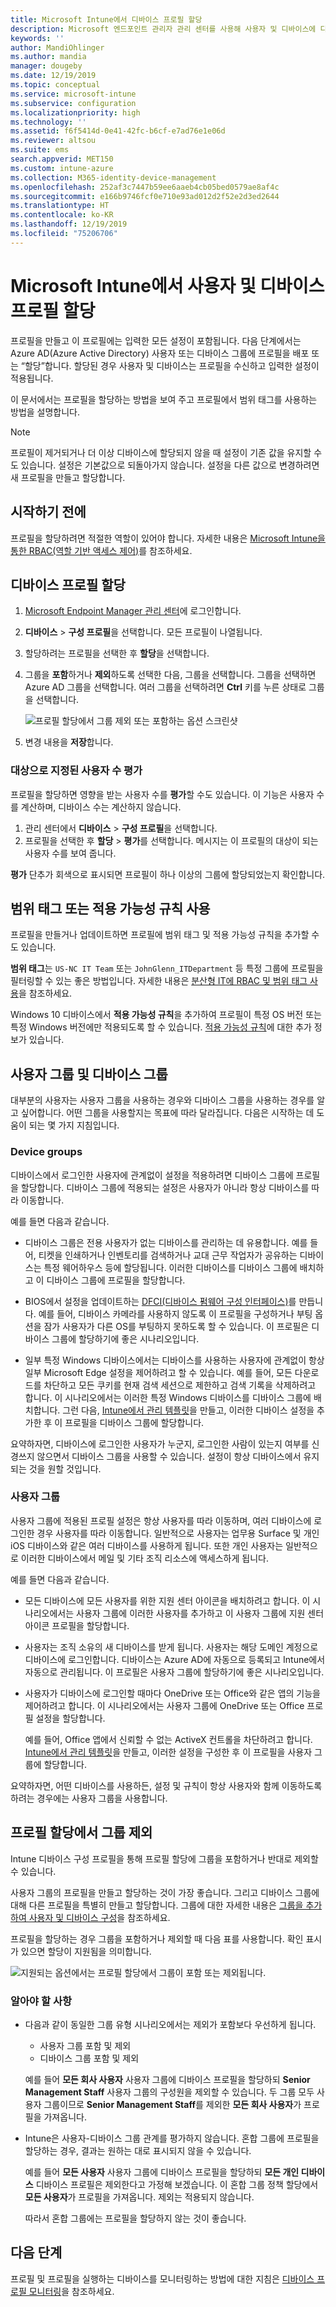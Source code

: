 ```yaml
---
title: Microsoft Intune에서 디바이스 프로필 할당
description: Microsoft 엔드포인트 관리자 관리 센터를 사용해 사용자 및 디바이스에 디바이스 정책 및 프로필을 할당합니다. Microsoft Intune에서 프로필 할당으로부터 그룹을 제외하는 방법에 대해 알아봅니다.
keywords: ''
author: MandiOhlinger
ms.author: mandia
manager: dougeby
ms.date: 12/19/2019
ms.topic: conceptual
ms.service: microsoft-intune
ms.subservice: configuration
ms.localizationpriority: high
ms.technology: ''
ms.assetid: f6f5414d-0e41-42fc-b6cf-e7ad76e1e06d
ms.reviewer: altsou
ms.suite: ems
search.appverid: MET150
ms.custom: intune-azure
ms.collection: M365-identity-device-management
ms.openlocfilehash: 252af3c7447b59ee6aaeb4cb05bed0579ae8af4c
ms.sourcegitcommit: e166b9746fcf0e710e93ad012d2f52e2d3ed2644
ms.translationtype: HT
ms.contentlocale: ko-KR
ms.lasthandoff: 12/19/2019
ms.locfileid: "75206706"
---
```

# <a name="assign-user-and-device-profiles-in-microsoft-intune"></a>Microsoft Intune에서 사용자 및 디바이스 프로필 할당

프로필을 만들고 이 프로필에는 입력한 모든 설정이 포함됩니다. 다음 단계에서는 Azure AD(Azure Active Directory) 사용자 또는 디바이스 그룹에 프로필을 배포 또는 “할당”합니다. 할당된 경우 사용자 및 디바이스는 프로필을 수신하고 입력한 설정이 적용됩니다.

이 문서에서는 프로필을 할당하는 방법을 보여 주고 프로필에서 범위 태그를 사용하는 방법을 설명합니다.

> [!NOTE]  
> 프로필이 제거되거나 더 이상 디바이스에 할당되지 않을 때 설정이 기존 값을 유지할 수도 있습니다. 설정은 기본값으로 되돌아가지 않습니다. 설정을 다른 값으로 변경하려면 새 프로필을 만들고 할당합니다.

## <a name="before-you-begin"></a>시작하기 전에

프로필을 할당하려면 적절한 역할이 있어야 합니다. 자세한 내용은 [Microsoft Intune을 통한 RBAC(역할 기반 액세스 제어)](../fundamentals/role-based-access-control.md)를 참조하세요.

## <a name="assign-a-device-profile"></a>디바이스 프로필 할당

1. [Microsoft Endpoint Manager 관리 센터](https://go.microsoft.com/fwlink/?linkid=2109431)에 로그인합니다.
2. **디바이스** > **구성 프로필**을 선택합니다. 모든 프로필이 나열됩니다.
3. 할당하려는 프로필을 선택한 후 **할당**을 선택합니다.
4. 그룹을 **포함**하거나 **제외**하도록 선택한 다음, 그룹을 선택합니다. 그룹을 선택하면 Azure AD 그룹을 선택합니다. 여러 그룹을 선택하려면 **Ctrl** 키를 누른 상태로 그룹을 선택합니다.

    ![프로필 할당에서 그룹 제외 또는 포함하는 옵션 스크린샷](./media/device-profile-assign/group-include-exclude.png)

5. 변경 내용을 **저장**합니다.

### <a name="evaluate-how-many-users-are-targeted"></a>대상으로 지정된 사용자 수 평가

프로필을 할당하면 영향을 받는 사용자 수를 **평가**할 수도 있습니다. 이 기능은 사용자 수를 계산하며, 디바이스 수는 계산하지 않습니다.

1. 관리 센터에서 **디바이스** > **구성 프로필**을 선택합니다.
2. 프로필을 선택한 후 **할당** > **평가**를 선택합니다. 메시지는 이 프로필의 대상이 되는 사용자 수를 보여 줍니다.

**평가** 단추가 회색으로 표시되면 프로필이 하나 이상의 그룹에 할당되었는지 확인합니다.

## <a name="use-scope-tags-or-applicability-rules"></a>범위 태그 또는 적용 가능성 규칙 사용

프로필을 만들거나 업데이트하면 프로필에 범위 태그 및 적용 가능성 규칙을 추가할 수도 있습니다.

**범위 태그**는 `US-NC IT Team` 또는 `JohnGlenn_ITDepartment` 등 특정 그룹에 프로필을 필터링할 수 있는 좋은 방법입니다. 자세한 내용은 [분산형 IT에 RBAC 및 범위 태그 사용](../fundamentals/scope-tags.md)을 참조하세요.

Windows 10 디바이스에서 **적용 가능성 규칙**을 추가하여 프로필이 특정 OS 버전 또는 특정 Windows 버전에만 적용되도록 할 수 있습니다. [적용 가능성 규칙](device-profile-create.md#applicability-rules)에 대한 추가 정보가 있습니다.

## <a name="user-groups-vs-device-groups"></a>사용자 그룹 및 디바이스 그룹

대부분의 사용자는 사용자 그룹을 사용하는 경우와 디바이스 그룹을 사용하는 경우를 알고 싶어합니다. 어떤 그룹을 사용할지는 목표에 따라 달라집니다. 다음은 시작하는 데 도움이 되는 몇 가지 지침입니다.

### <a name="device-groups"></a>Device groups

디바이스에서 로그인한 사용자에 관계없이 설정을 적용하려면 디바이스 그룹에 프로필을 할당합니다. 디바이스 그룹에 적용되는 설정은 사용자가 아니라 항상 디바이스를 따라 이동합니다.

예를 들면 다음과 같습니다.

- 디바이스 그룹은 전용 사용자가 없는 디바이스를 관리하는 데 유용합니다. 예를 들어, 티켓을 인쇄하거나 인벤토리를 검색하거나 교대 근무 작업자가 공유하는 디바이스는 특정 웨어하우스 등에 할당됩니다. 이러한 디바이스를 디바이스 그룹에 배치하고 이 디바이스 그룹에 프로필을 할당합니다.

- BIOS에서 설정을 업데이트하는 [DFCI(디바이스 펌웨어 구성 인터페이스)](device-firmware-configuration-interface-windows.md)를 만듭니다. 예를 들어, 디바이스 카메라를 사용하지 않도록 이 프로필을 구성하거나 부팅 옵션을 잠가 사용자가 다른 OS를 부팅하지 못하도록 할 수 있습니다. 이 프로필은 디바이스 그룹에 할당하기에 좋은 시나리오입니다.

- 일부 특정 Windows 디바이스에서는 디바이스를 사용하는 사용자에 관계없이 항상 일부 Microsoft Edge 설정을 제어하려고 할 수 있습니다. 예를 들어, 모든 다운로드를 차단하고 모든 쿠키를 현재 검색 세션으로 제한하고 검색 기록을 삭제하려고 합니다. 이 시나리오에서는 이러한 특정 Windows 디바이스를 디바이스 그룹에 배치합니다. 그런 다음, [Intune에서 관리 템플릿](administrative-templates-windows.md)을 만들고, 이러한 디바이스 설정을 추가한 후 이 프로필을 디바이스 그룹에 할당합니다.

요약하자면, 디바이스에 로그인한 사용자가 누군지, 로그인한 사람이 있는지 여부를 신경쓰지 않으면서 디바이스 그룹을 사용할 수 있습니다. 설정이 항상 디바이스에서 유지되는 것을 원할 것입니다.

### <a name="user-groups"></a>사용자 그룹

사용자 그룹에 적용된 프로필 설정은 항상 사용자를 따라 이동하며, 여러 디바이스에 로그인한 경우 사용자를 따라 이동합니다. 일반적으로 사용자는 업무용 Surface 및 개인 iOS 디바이스와 같은 여러 디바이스를 사용하게 됩니다. 또한 개인 사용자는 일반적으로 이러한 디바이스에서 메일 및 기타 조직 리소스에 액세스하게 됩니다.

예를 들면 다음과 같습니다.

- 모든 디바이스에 모든 사용자를 위한 지원 센터 아이콘을 배치하려고 합니다. 이 시나리오에서는 사용자 그룹에 이러한 사용자를 추가하고 이 사용자 그룹에 지원 센터 아이콘 프로필을 할당합니다.
- 사용자는 조직 소유의 새 디바이스를 받게 됩니다. 사용자는 해당 도메인 계정으로 디바이스에 로그인합니다. 디바이스는 Azure AD에 자동으로 등록되고 Intune에서 자동으로 관리됩니다. 이 프로필은 사용자 그룹에 할당하기에 좋은 시나리오입니다.
- 사용자가 디바이스에 로그인할 때마다 OneDrive 또는 Office와 같은 앱의 기능을 제어하려고 합니다. 이 시나리오에서는 사용자 그룹에 OneDrive 또는 Office 프로필 설정을 할당합니다.

  예를 들어, Office 앱에서 신뢰할 수 없는 ActiveX 컨트롤을 차단하려고 합니다. [Intune에서 관리 템플릿](administrative-templates-windows.md)을 만들고, 이러한 설정을 구성한 후 이 프로필을 사용자 그룹에 할당합니다.

요약하자면, 어떤 디바이스를 사용하든, 설정 및 규칙이 항상 사용자와 함께 이동하도록 하려는 경우에는 사용자 그룹을 사용합니다.

## <a name="exclude-groups-from-a-profile-assignment"></a>프로필 할당에서 그룹 제외

Intune 디바이스 구성 프로필을 통해 프로필 할당에 그룹을 포함하거나 반대로 제외할 수 있습니다.

사용자 그룹의 프로필을 만들고 할당하는 것이 가장 좋습니다. 그리고 디바이스 그룹에 대해 다른 프로필을 특별히 만들고 할당합니다. 그룹에 대한 자세한 내용은 [그룹을 추가하여 사용자 및 디바이스 구성](../fundamentals/groups-add.md)을 참조하세요.

프로필을 할당하는 경우 그룹을 포함하거나 제외할 때 다음 표를 사용합니다. 확인 표시가 있으면 할당이 지원됨을 의미합니다.

![지원되는 옵션에서는 프로필 할당에서 그룹이 포함 또는 제외됩니다.](./media/device-profile-assign/include-exclude-user-device-groups.png)

### <a name="what-you-should-know"></a>알아야 할 사항

- 다음과 같이 동일한 그룹 유형 시나리오에서는 제외가 포함보다 우선하게 됩니다.

  - 사용자 그룹 포함 및 제외
  - 디바이스 그룹 포함 및 제외

  예를 들어 **모든 회사 사용자** 사용자 그룹에 디바이스 프로필을 할당하되 **Senior Management Staff** 사용자 그룹의 구성원을 제외할 수 있습니다. 두 그룹 모두 사용자 그룹이므로 **Senior Management Staff**를 제외한 **모든 회사 사용자**가 프로필을 가져옵니다.

- Intune은 사용자-디바이스 그룹 관계를 평가하지 않습니다. 혼합 그룹에 프로필을 할당하는 경우, 결과는 원하는 대로 표시되지 않을 수 있습니다.

  예를 들어 **모든 사용자** 사용자 그룹에 디바이스 프로필을 할당하되 **모든 개인 디바이스** 디바이스 프로필은 제외한다고 가정해 보겠습니다. 이 혼합 그룹 정책 할당에서 **모든 사용자**가 프로필을 가져옵니다. 제외는 적용되지 않습니다.

  따라서 혼합 그룹에는 프로필을 할당하지 않는 것이 좋습니다.

## <a name="next-steps"></a>다음 단계

프로필 및 프로필을 실행하는 디바이스를 모니터링하는 방법에 대한 지침은 [디바이스 프로필 모니터링](device-profile-monitor.md)을 참조하세요.

